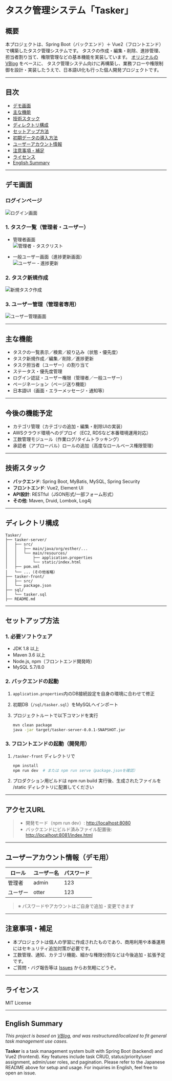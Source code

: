# タスク管理システム「Tasker」

## 概要

本プロジェクトは、Spring Boot（バックエンド）＋ Vue2（フロントエンド）で構築したタスク管理システムです。
タスクの作成・編集・削除、進捗管理、担当者割り当て、権限管理などの基本機能を実装しています。
[オリジナルのVBlog](https://github.com/lenve/VBlog) をベースに、 
タスク管理システム向けに再構築し、業務フローや権限制御を設計・実装したうえで、日本語UI化も行った個人開発プロジェクトです。

---

## 目次

* [デモ画面](#デモ画面)
* [主な機能](#主な機能)
* [技術スタック](#技術スタック)
* [ディレクトリ構成](#ディレクトリ構成)
* [セットアップ方法](#セットアップ方法)
* [初期データの導入方法](#初期データの導入方法)
* [ユーザーアカウント情報](#ユーザーアカウント情報)
* [注意事項・補足](#注意事項・補足)
* [ライセンス](#ライセンス)
* [English Summary](#english-summary)

---

## デモ画面

### ログインページ

![ログイン画面](./doc/login.png)

### 1. タスク一覧（管理者・ユーザー）

- 管理者画面  
  ![管理者 - タスクリスト](./doc/TaskList.png)

- 一般ユーザー画面（進捗更新画面）  
  ![ユーザー - 進捗更新](./doc/UserUpdate.png)

### 2. タスク新規作成

![新規タスク作成](./doc/PostTask.png)

### 3. ユーザー管理（管理者専用）

![ユーザー管理画面](./doc/UserMana.png)



---

## 主な機能

* タスクの一覧表示／検索／絞り込み（状態・優先度）
* タスク新規作成／編集／削除／進捗更新
* タスク担当者（ユーザー）の割り当て
* ステータス・優先度管理
* ログイン認証・ユーザー権限（管理者／一般ユーザー）
* ページネーション（ページ送り機能）
* 日本語UI（画面・エラーメッセージ・通知等）

---

## 今後の機能予定 

* カテゴリ管理（カテゴリの追加・編集・削除UIの実装）
* AWSクラウド環境へのデプロイ（EC2, RDSなど本番環境運用対応）
* 工数管理モジュール（作業ログ/タイムトラッキング）
* 承認者（アプローバル）ロールの追加（高度なロールベース権限管理）

---

## 技術スタック

* **バックエンド**: Spring Boot, MyBatis, MySQL, Spring Security
* **フロントエンド**: Vue2, Element UI
* **API設計**: RESTful（JSON形式/一部フォーム形式）
* **その他**: Maven, Druid, Lombok, Log4j

---

## ディレクトリ構成

```plaintext
Tasker/
├── tasker-server/
│   ├── src/
│   │   ├── main/java/org/esther/...
│   │   └── main/resources/
│   │       ├── application.properties
│   │       └── static/index.html
│   ├── pom.xml
│   └── ...（その他省略）
├── tasker-front/
│   ├── src/
│   └── package.json
├── sql/
│   └── tasker.sql
├── README.md
```

---

## セットアップ方法

### 1. 必要ソフトウェア

* JDK 1.8 以上
* Maven 3.6 以上
* Node.js, npm（フロントエンド開発時）
* MySQL 5.7/8.0

### 2. バックエンドの起動

1. `application.properties`内のDB接続設定を自身の環境に合わせて修正
2. 初期DB（`/sql/tasker.sql`）をMySQLへインポート
3. プロジェクトルートで以下コマンドを実行

   ```bash
   mvn clean package
   java -jar target/tasker-server-0.0.1-SNAPSHOT.jar
   ```

### 3. フロントエンドの起動（開発用）

1. `/tasker-front` ディレクトリで

   ```bash
   npm install
   npm run dev  # または npm run serve（package.jsonを確認）
   ```
2. プロダクション用ビルドは npm run build 実行後、生成されたファイルを /static ディレクトリに配置してください

---

## アクセスURL

> - 開発モード（npm run dev）: [http://localhost:8080](http://localhost:8080)
> - バックエンドにビルド済みファイル配置後: [http://localhost:8081/index.html](http://localhost:8081/index.html)

---

## ユーザーアカウント情報（デモ用）

| ロール  | ユーザー名 | パスワード |
| ---- |-------| --- |
| 管理者  | admin | 123 |
| ユーザー | otter | 123 |

> ※ パスワードやアカウントはご自身で追加・変更できます

---

## 注意事項・補足

* 本プロジェクトは個人の学習に作成されたものであり、商用利用や本番運用にはセキュリティ追加対策が必要です。
* 工数管理、通知、カテゴリ機能、細かな権限分割などは今後追加・拡張予定です。
* ご質問・バグ報告等は [Issues](https://github.com/EstherAu/Tasker/issues) からお気軽にどうぞ。

---

## ライセンス

MIT License

---

## English Summary

*This project is based on [VBlog](https://github.com/lenve/VBlog), and was restructured/localized to fit general task management use cases.*

**Tasker** is a task management system built with Spring Boot (backend) and Vue2 (frontend).
Key features include task CRUD, status/priority/user assignment, admin/user roles, and pagination.
Please refer to the Japanese README above for setup and usage. For inquiries in English, feel free to open an issue.



